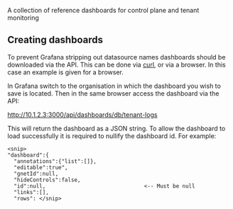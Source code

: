 A collection of reference dashboards for control plane and tenant monitoring

Creating dashboards
-------------------

To prevent Grafana stripping out datasource names dashboards
should be downloaded via the API. This can be done via [curl](http://docs.grafana.org/tutorials/api_org_token_howto/#api-tutorial-how-to-create-api-tokens-and-dashboards-for-a-specific-organization),
or via a browser. In this case an example is given for a
browser.

In Grafana switch to the organisation in which the dashboard you
wish to save is located. Then in the same browser access the
dashboard via the API:

http://10.1.2.3:3000/api/dashboards/db/tenant-logs

This will return the dashboard as a JSON string. To allow the
dashboard to load successfully it is required to nullify the
dashboard id. For example:

```
<snip>
"dashboard":{
  "annotations":{"list":[]},
  "editable":true",
  "gnetId":null,
  "hideControls":false,
  "id":null,                               <-- Must be null
  "links":[],
  "rows": </snip>
```
